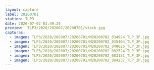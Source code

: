 ```yaml
---
layout: capture
label: 20200701
station: TLP3
date: 2020-07-02 03:49:24
preview:  TLP3/2020/202007/20200701/stack.jpg
capturas:
  - imagem: TLP3/2020/202007/20200701/M20200702_034924_TLP_3P.jpg
  - imagem: TLP3/2020/202007/20200701/M20200702_035404_TLP_3P.jpg
  - imagem: TLP3/2020/202007/20200701/M20200702_040625_TLP_3P.jpg
  - imagem: TLP3/2020/202007/20200701/M20200702_082524_TLP_3P.jpg
  - imagem: TLP3/2020/202007/20200701/M20200702_083151_TLP_3P.jpg
  - imagem: TLP3/2020/202007/20200701/M20200702_084237_TLP_3P.jpg
---
```

